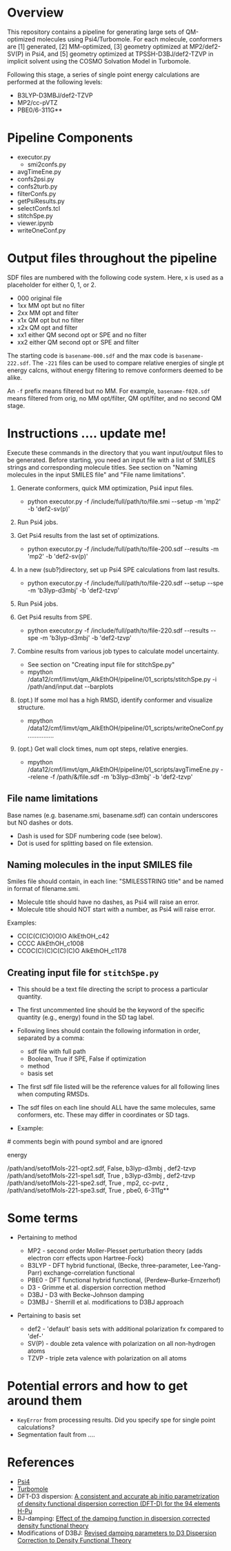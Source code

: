 
# Overview

This repository contains a pipeline for generating large sets of QM-optimized molecules using Psi4/Turbomole.
For each molecule, conformers are [1] generated, [2] MM-optimized, [3] geometry optimized at MP2/def2-SV(P)
in Psi4, and [5] geometry optimized at TPSSH-D3BJ/def2-TZVP in implicit solvent using the COSMO Solvation Model
in Turbomole.

Following this stage, a series of single point energy calculations are performed at the following levels:
* B3LYP-D3MBJ/def2-TZVP
* MP2/cc-pVTZ
* PBE0/6-311G\*\*


# Pipeline Components

  * executor.py
     * smi2confs.py
  * avgTimeEne.py
  * confs2psi.py
  * confs2turb.py
  * filterConfs.py
  * getPsiResults.py
  * selectConfs.tcl
  * stitchSpe.py
  * viewer.ipynb
  * writeOneConf.py
 
# Output files throughout the pipeline

 SDF files are numbered with the following code system.
 Here, x is used as a placeholder for either 0, 1, or 2.

 * 000 original file
 * 1xx MM opt but no filter
 * 2xx MM opt and filter
 * x1x QM opt but no filter
 * x2x QM opt and filter
 * xx1 either QM second opt or SPE and no filter
 * xx2 either QM second opt or SPE and filter

The starting code is `basename-000.sdf` and the max code is `basename-222.sdf`.
The `-221` files can be used to compare relative energies of single pt energy calcns,
without energy filtering to remove conformers deemed to be alike.

An `-f` prefix means filtered but no MM. For example, `basename-f020.sdf` means 
filtered from orig, no MM opt/filter, QM opt/filter, and no second QM stage.


# Instructions .... update me!
Execute these commands in the directory that you want input/output files to be generated.
Before starting, you need an input file with a list of SMILES strings and corresponding molecule titles.
See section on "Naming molecules in the input SMILES file" and "File name limitations".

 1. Generate conformers, quick MM optimization, Psi4 input files.
     * python executor.py -f /include/full/path/to/file.smi --setup -m 'mp2' -b 'def2-sv(p)'

 2. Run Psi4 jobs.

 3. Get Psi4 results from the last set of optimizations.
     * python executor.py -f /include/full/path/to/file-200.sdf --results -m 'mp2' -b 'def2-sv(p)'

 4. In a new (sub?)directory, set up Psi4 SPE calculations from last results.
     * python executor.py -f /include/full/path/to/file-220.sdf --setup --spe -m 'b3lyp-d3mbj' -b 'def2-tzvp'

 5. Run Psi4 jobs.

 6. Get Psi4 results from SPE.
     * python executor.py -f /include/full/path/to/file-220.sdf --results --spe -m 'b3lyp-d3mbj' -b 'def2-tzvp'

 7. Combine results from various job types to calculate model uncertainty.
     * See section on "Creating input file for stitchSpe.py"
     * mpython /data12/cmf/limvt/qm_AlkEthOH/pipeline/01_scripts/stitchSpe.py -i /path/and/input.dat --barplots

 8. (opt.) If some mol has a high RMSD, identify conformer and visualize structure.
     * mpython /data12/cmf/limvt/qm_AlkEthOH/pipeline/01_scripts/writeOneConf.py ...............

 9. (opt.) Get wall clock times, num opt steps, relative energies. 
     * mpython /data12/cmf/limvt/qm_AlkEthOH/pipeline/01_scripts/avgTimeEne.py --relene -f /path/&/file.sdf -m 'b3lyp-d3mbj' -b 'def2-tzvp'


## File name limitations

Base names (e.g. basename.smi, basename.sdf) can contain underscores but NO dashes or dots.
  * Dash is used for SDF numbering code (see below).
  * Dot is used for splitting based on file extension.

## Naming molecules in the input SMILES file

Smiles file should contain, in each line: "SMILESSTRING title" and be named in format of filename.smi.
  * Molecule title should have no dashes, as Psi4 will raise an error.
  * Molecule title should NOT start with a number, as Psi4 will raise error.

Examples:
  * CC(C(C(C)O)O)O AlkEthOH\_c42
  * CCCC AlkEthOH\_c1008
  * CCOC(C)(C)C(C)(C)O AlkEthOH\_c1178


## Creating input file for `stitchSpe.py`

 * This should be a text file directing the script to process a particular quantity.
 * The first uncommented line should be the keyword of the specific quantity (e.g., energy) found in the SD tag label.
 * Following lines should contain the following information in order, separated by a comma:
    * sdf file with full path
    * Boolean, True if SPE, False if optimization
    * method
    * basis set
 * The first sdf file listed will be the reference values for all following lines when computing RMSDs.
 * The sdf files on each line should ALL have the same molecules, same conformers, etc. These may differ in coordinates or SD tags.

 * Example:
 
 \# comments begin with pound symbol and are ignored
 
 energy
 
 /path/and/setofMols-221-opt2.sdf, False, b3lyp-d3mbj ,    def2-tzvp   
 /path/and/setofMols-221-spe1.sdf, True , b3lyp-d3mbj ,    def2-tzvp   
 /path/and/setofMols-221-spe2.sdf, True , mp2, cc-pvtz ,  
 /path/and/setofMols-221-spe3.sdf, True , pbe0, 6-311g\*\*


# Some terms

 * Pertaining to method
   * MP2 - second order Moller-Plesset perturbation theory (adds electron corr effects upon Hartree-Fock)
   * B3LYP - DFT hybrid functional, (Becke, three-parameter, Lee-Yang-Parr) exchange-correlation functional
   * PBE0 - DFT functional hybrid functional, (Perdew–Burke-Ernzerhof)
   * D3 - Grimme et al. dispersion correction method
   * D3BJ - D3 with Becke-Johnson damping
   * D3MBJ - Sherrill et al. modifications to D3BJ approach

 * Pertaining to basis set
   * def2 - 'default' basis sets with additional polarization fx compared to 'def-'
   * SV(P) - double zeta valence with polarization on all non-hydrogen atoms
   * TZVP - triple zeta valence with polarization on all atoms

# Potential errors and how to get around them
 * `KeyError` from processing results. Did you specify spe for single point calculations?
 * Segmentation fault from ....

# References
 * [Psi4]()
 * [Turbomole]()
 * DFT-D3 dispersion: [A consistent and accurate ab initio parametrization of density functional dispersion correction (DFT-D) for the 94 elements H-Pu](http://aip.scitation.org/doi/full/10.1063/1.3382344)
 * BJ-damping: [Effect of the damping function in dispersion corrected density functional theory](http://onlinelibrary.wiley.com/doi/10.1002/jcc.21759/abstract)
 * Modifications of D3BJ: [Revised damping parameters to D3 Dispersion Correction to Density Functional Theory](http://pubs.acs.org/doi/abs/10.1021/acs.jpclett.6b00780)
